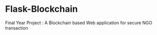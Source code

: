 # Flask-Blockchain
Final Year Project : A Blockchain based Web application for secure NGO transaction
